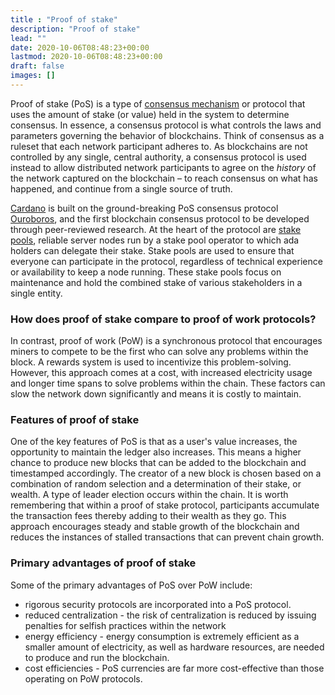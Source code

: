 ```yaml
---
title : "Proof of stake"
description: "Proof of stake"
lead: ""
date: 2020-10-06T08:48:23+00:00
lastmod: 2020-10-06T08:48:23+00:00
draft: false
images: []
---
```


Proof of stake (PoS) is a type of [consensus mechanism](https://docs.cardano.org/learn/consensus-explained) or protocol that uses the amount of stake (or value) held in the system to determine consensus. In essence, a consensus protocol is what controls the laws and parameters governing the behavior of blockchains. Think of consensus as a ruleset that each network participant adheres to. As blockchains are not controlled by any single, central authority, a consensus protocol is used instead to allow distributed network participants to agree on the *history* of the network captured on the blockchain – to reach consensus on what has happened, and continue from a single source of truth.

[Cardano](https://cardano.org/) is built on the ground-breaking PoS consensus protocol [Ouroboros](https://iohk.io/en/blog/posts/2020/06/23/the-ouroboros-path-to-decentralization/), and the first blockchain consensus protocol to be developed through peer-reviewed research. At the heart of the protocol are [stake pools](https://docs.cardano.org/learn/stake-pools), reliable server nodes run by a stake pool operator to which ada holders can delegate their stake. Stake pools are used to ensure that everyone can participate in the protocol, regardless of technical experience or availability to keep a node running. These stake pools focus on maintenance and hold the combined stake of various stakeholders in a single entity.

### How does proof of stake compare to proof of work protocols?

In contrast, proof of work (PoW) is a synchronous protocol that encourages miners to compete to be the first who can solve any problems within the block. A rewards system is used to incentivize this problem-solving. However, this approach comes at a cost, with increased electricity usage and longer time spans to solve problems within the chain. These factors can slow the network down significantly and means it is costly to maintain.

### Features of proof of stake

One of the key features of PoS is that as a user's value increases, the opportunity to maintain the ledger also increases. This means a higher chance to produce new blocks that can be added to the blockchain and timestamped accordingly. The creator of a new block is chosen based on a combination of random selection and a determination of their stake, or wealth. A type of leader election occurs within the chain. It is worth remembering that within a proof of stake protocol, participants accumulate the transaction fees thereby adding to their wealth as they go. This approach encourages steady and stable growth of the blockchain and reduces the instances of stalled transactions that can prevent chain growth.

### Primary advantages of proof of stake

Some of the primary advantages of PoS over PoW include:

- rigorous security protocols are incorporated into a PoS protocol.
- reduced centralization - the risk of centralization is reduced by issuing penalties for selfish practices within the network
- energy efficiency - energy consumption is extremely efficient as a smaller amount of electricity, as well as hardware resources, are needed to produce and run the blockchain.
- cost efficiencies - PoS currencies are far more cost-effective than those operating on PoW protocols.